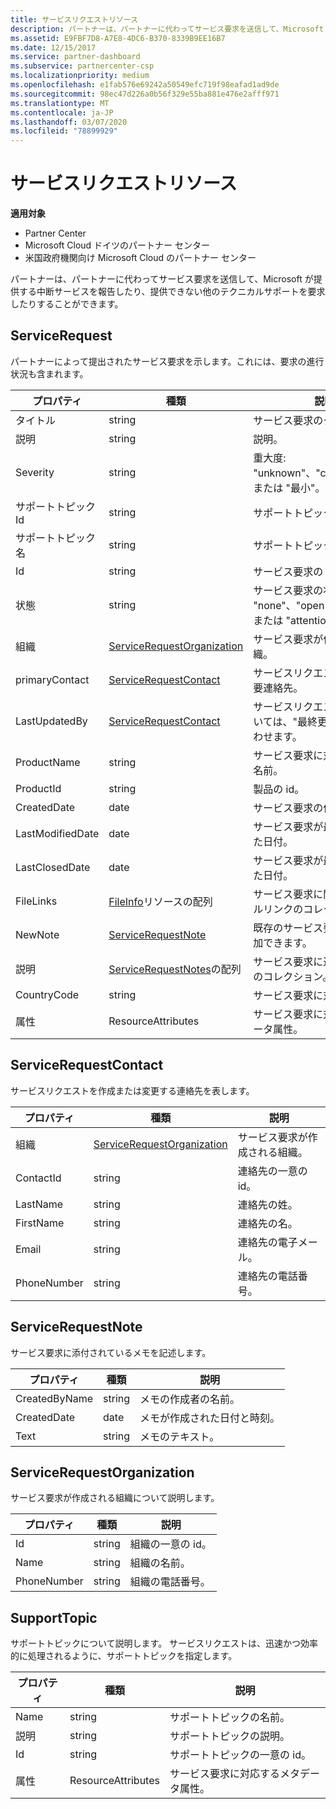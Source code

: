```yaml
---
title: サービスリクエストリソース
description: パートナーは、パートナーに代わってサービス要求を送信して、Microsoft が提供する中断サービスを報告したり、提供できない他のテクニカルサポートを要求したりすることができます。
ms.assetid: E9FBF7D8-A7E8-4DC6-B370-8339B9EE16B7
ms.date: 12/15/2017
ms.service: partner-dashboard
ms.subservice: partnercenter-csp
ms.localizationpriority: medium
ms.openlocfilehash: e1fab576e69242a50549efc719f98eafad1ad9de
ms.sourcegitcommit: 98ec47d226a0b56f329e55ba881e476e2afff971
ms.translationtype: MT
ms.contentlocale: ja-JP
ms.lasthandoff: 03/07/2020
ms.locfileid: "78899929"
---
```

# <a name="service-request-resources"></a>サービスリクエストリソース


**適用対象**

- Partner Center
- Microsoft Cloud ドイツのパートナー センター
- 米国政府機関向け Microsoft Cloud のパートナー センター

パートナーは、パートナーに代わってサービス要求を送信して、Microsoft が提供する中断サービスを報告したり、提供できない他のテクニカルサポートを要求したりすることができます。

## <a name="span-idservicerequestspan-idservicerequestspan-idservicerequestservicerequest"></a><span id="ServiceRequest"/><span id="servicerequest"/><span id="SERVICEREQUEST"/>ServiceRequest


パートナーによって提出されたサービス要求を示します。これには、要求の進行状況も含まれます。

| プロパティ         | 種類                                                          | 説明                                                                          |
|------------------|---------------------------------------------------------------|--------------------------------------------------------------------------------------|
| タイトル            | string                                                        | サービス要求のタイトル。                                                           |
| 説明      | string                                                        | 説明。                                                                     |
| Severity         | string                                                        | 重大度: "unknown"、"critical"、"中"、または "最小"。                       |
| サポートトピック Id   | string                                                        | サポートトピックの id。                                                         |
| サポートトピック名 | string                                                        | サポートトピックの名前。                                                       |
| Id               | string                                                        | サービス要求の id。                                                       |
| 状態           | string                                                        | サービス要求の状態: "none"、"open"、"closed"、または "attention\_が必要"。 |
| 組織     | [ServiceRequestOrganization](#servicerequestorganization)     | サービス要求が作成される組織。                               |
| primaryContact   | [ServiceRequestContact](#servicerequestcontact)               | サービスリクエストに関する主要連絡先。                                              |
| LastUpdatedBy    | [ServiceRequestContact](#servicerequestcontact)               | サービスリクエストの変更については、"最終更新者" に問い合わせます。                        |
| ProductName      | string                                                        | サービス要求に対応する製品の名前。                     |
| ProductId        | string                                                        | 製品の id。                                                               |
| CreatedDate      | date                                                          | サービス要求の作成日。                                          |
| LastModifiedDate | date                                                          | サービス要求が最後に変更された日付。                                 |
| LastClosedDate   | date                                                          | サービス要求が最後に閉じられた日付。                                   |
| FileLinks        | [FileInfo](utility-resources.md#fileinfo)リソースの配列 | サービス要求に関連するファイルリンクのコレクション。                    |
| NewNote          | [ServiceRequestNote](#servicerequestnote)                     | 既存のサービス要求にメモを追加できます。                                  |
| 説明            | [ServiceRequestNotes](#servicerequestnote)の配列           | サービス要求に追加されるメモのコレクション。                                  |
| CountryCode      | string                                                        | サービス要求に対応する国。                                    |
| 属性       | ResourceAttributes                                            | サービス要求に対応するメタデータ属性。                        |

 

## <a name="span-idservicerequestcontactspan-idservicerequestcontactspan-idservicerequestcontactservicerequestcontact"></a><span id="ServiceRequestContact"/><span id="servicerequestcontact"/><span id="SERVICEREQUESTCONTACT"/>ServiceRequestContact


サービスリクエストを作成または変更する連絡先を表します。

| プロパティ     | 種類                                                      | 説明                                            |
|--------------|-----------------------------------------------------------|--------------------------------------------------------|
| 組織 | [ServiceRequestOrganization](#servicerequestorganization) | サービス要求が作成される組織。 |
| ContactId    | string                                                    | 連絡先の一意の id。                               |
| LastName     | string                                                    | 連絡先の姓。                          |
| FirstName    | string                                                    | 連絡先の名。                         |
| Email        | string                                                    | 連絡先の電子メール。                              |
| PhoneNumber  | string                                                    | 連絡先の電話番号。                       |

 

## <a name="span-idservicerequestnotespan-idservicerequestnotespan-idservicerequestnoteservicerequestnote"></a><span id="ServiceRequestNote"/><span id="servicerequestnote"/><span id="SERVICEREQUESTNOTE"/>ServiceRequestNote


サービス要求に添付されているメモを記述します。

| プロパティ      | 種類   | 説明                                  |
|---------------|--------|----------------------------------------------|
| CreatedByName | string | メモの作成者の名前。         |
| CreatedDate   | date   | メモが作成された日付と時刻。 |
| Text          | string | メモのテキスト。                        |

 

## <a name="span-idservicerequestorganizationspan-idservicerequestorganizationspan-idservicerequestorganizationservicerequestorganization"></a><span id="ServiceRequestOrganization"/><span id="servicerequestorganization"/><span id="SERVICEREQUESTORGANIZATION"/>ServiceRequestOrganization


サービス要求が作成される組織について説明します。

| プロパティ    | 種類   | 説明                           |
|-------------|--------|---------------------------------------|
| Id          | string | 組織の一意の id。    |
| Name        | string | 組織の名前。         |
| PhoneNumber | string | 組織の電話番号。 |

 

## <a name="span-idsupporttopicspan-idsupporttopicspan-idsupporttopicsupporttopic"></a><span id="SupportTopic"/><span id="supporttopic"/><span id="SUPPORTTOPIC"/>SupportTopic


サポートトピックについて説明します。 サービスリクエストは、迅速かつ効率的に処理されるように、サポートトピックを指定します。

| プロパティ    | 種類               | 説明                                                   |
|-------------|--------------------|---------------------------------------------------------------|
| Name        | string             | サポートトピックの名前。                                |
| 説明 | string             | サポートトピックの説明。                         |
| Id          | string             | サポートトピックの一意の id。                           |
| 属性  | ResourceAttributes | サービス要求に対応するメタデータ属性。 |

 

 

 




